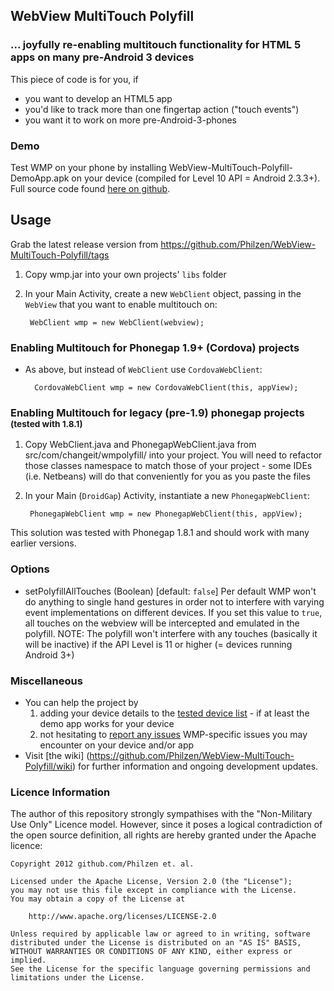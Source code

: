 WebView MultiTouch Polyfill
---------------------------
### ... joyfully re-enabling multitouch functionality for HTML 5 apps on many pre-Android 3 devices</small>

This piece of code is for you, if
* you want to develop an HTML5 app
* you'd like to track more than one fingertap action ("touch events")
* you want it to work on more pre-Android-3-phones


### Demo
Test WMP on your phone by installing WebView-MultiTouch-Polyfill-DemoApp.apk on your device (compiled for Level 10 API = Android 2.3.3+).
Full source code found [here on github](https://github.com/Philzen/Webview-MultiTouch-Polyfill-Demo).


## Usage

Grab the latest release version from https://github.com/Philzen/WebView-MultiTouch-Polyfill/tags

1. Copy wmp.jar into your own projects' `libs` folder
2. In your Main Activity, create a new `WebClient` object, passing in the `WebView` that you want to enable multitouch on:

		WebClient wmp = new WebClient(webview);

### Enabling Multitouch for Phonegap 1.9+ (Cordova) projects

- As above, but instead of `WebClient` use `CordovaWebClient`:

		CordovaWebClient wmp = new CordovaWebClient(this, appView);

### Enabling Multitouch for legacy (pre-1.9) phonegap projects <sub>(tested with 1.8.1)</small>

1. Copy WebClient.java and PhonegapWebClient.java from src/com/changeit/wmpolyfill/ into your project. You will need to refactor those classes namespace to match those of your project - some IDEs (i.e. Netbeans) will do that conveniently for you as you paste the files
2. In your Main (`DroidGap`) Activity, instantiate a new `PhonegapWebClient`:

		PhonegapWebClient wmp = new PhonegapWebClient(this, appView);

This solution was tested with Phonegap 1.8.1 and should work with many earlier versions.

### Options
* setPolyfillAllTouches (Boolean)    [default: `false`]
    Per default WMP won't do anything to single hand gestures in order not to interfere with varying event implementations on different devices. If you set this value to `true`, all touches on the webview will be intercepted and emulated in the polyfill.
	NOTE: The polyfill won't interfere with any touches (basically it will be inactive) if the API Level is 11 or higher (= devices running Android 3+)

### Miscellaneous
* You can help the project by
    1. adding your device details to the [tested device list](https://github.com/Philzen/WebView-MultiTouch-Polyfill/wiki/Device-Chart) - if at least the demo app works for your device
    2. not hesitating to [report any issues](https://github.com/Philzen/WebView-MultiTouch-Polyfill/issues) WMP-specific issues you may encounter on your device and/or app
* Visit [the wiki] (https://github.com/Philzen/WebView-MultiTouch-Polyfill/wiki) for further information and ongoing development updates.

### Licence Information
The author of this repository strongly sympathises with the "Non-Military Use Only" Licence model. However, since it poses a logical contradiction of the open source definition, all rights are hereby granted under the Apache licence:

	Copyright 2012 github.com/Philzen et. al.

	Licensed under the Apache License, Version 2.0 (the "License");
	you may not use this file except in compliance with the License.
	You may obtain a copy of the License at

		http://www.apache.org/licenses/LICENSE-2.0

	Unless required by applicable law or agreed to in writing, software
	distributed under the License is distributed on an "AS IS" BASIS,
	WITHOUT WARRANTIES OR CONDITIONS OF ANY KIND, either express or implied.
	See the License for the specific language governing permissions and
	limitations under the License.
